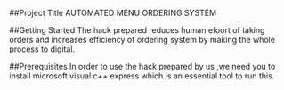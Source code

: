 ##Project Title
AUTOMATED MENU ORDERING SYSTEM

##Getting Started
The hack prepared reduces human efoort of taking orders and increases efficiency of ordering system by making the whole process to digital.

##Prerequisites
In order to use the hack prepared by us ,we need you to install microsoft visual c++ express which is an essential tool to run this.
